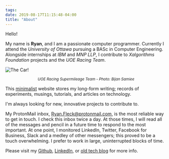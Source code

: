 ```yaml
---
tags:
date: 2019-08-17T11:15:48-04:00
title: "About"
---
```


Hello! 

My name is **Ryan**, and I am a passionate computer programmer. Currently I
attend the *University of Ottawa* pursuing a BASc in Computer Engineering.
Alongside internships at *IBM* and *MNP LLP*, I contribute to *Xalgorithms
Foundation* projects and the *UOE Racing Team*.

<link rel="prefetch" href="/pics/compressed/fleck_uoe_racing.jpg">

![The Car!](/pics/compressed/fleck_uoe_racing.jpg)

<p style="text-align:center"><small><i>UOE Racing Supermileage Team - Photo: Bijan Samiee</i></small></p>

This [minimalist](/2019/digital-minimalism/) website stores my
long-form writing; records of experiments, musings, tutorials, and articles on
technology.

I'm always looking for new, innovative projects to contribute to.

My ProtonMail inbox,
[Ryan.Fleck@protonmail.com](mailto:ryan.fleck@protonmail.com),
is the most reliable way to get in touch.
I check this inbox twice a day. At those times, I will read all of the messages
and pencil in a future time to respond to the most important. At one point, I
monitored LinkedIn, Twitter, Facebook for Business, Slack and a medley of
other messengers; this proved to be a touch overwhelming. I prefer to work in
large, uninterrupted blocks of time.

Please visit my [Github](https://github.com/ryanfleck/),
[LinkedIn](https://www.linkedin.com/in/ryan-c-fleck/), or [old tech blog](https://ryanfleck.github.io) for more info.
